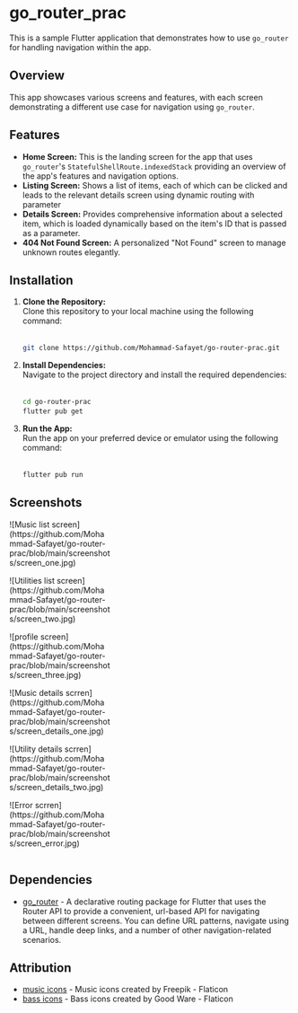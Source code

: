# go_router_prac

This is a sample Flutter application that demonstrates how to use `go_router` for handling navigation within the app.

## Overview

This app showcases various screens and features, with each screen demonstrating a different use case for navigation using `go_router`.

## Features

- **Home Screen:** This is the landing screen for the app that uses `go_router`'s `StatefulShellRoute.indexedStack` providing an overview of the app's features and navigation options.
- **Listing Screen:** Shows a list of items, each of which can be clicked and leads to the relevant details screen using dynamic routing with parameter
- **Details Screen:** Provides comprehensive information about a selected item, which is loaded dynamically based on the item's ID that is passed as a parameter.
- **404 Not Found Screen:** A personalized "Not Found" screen to manage unknown routes elegantly.

## Installation
1. **Clone the Repository:** <br />Clone this repository to your local machine using the following command:<br /><br />
    ```bash
    git clone https://github.com/Mohammad-Safayet/go-router-prac.git
    ```
2. **Install Dependencies:**<br />Navigate to the project directory and install the required dependencies:<br /><br />
    ```bash
    cd go-router-prac
    flutter pub get
    ```
3. **Run the App:**<br />Run the app on your preferred device or emulator using the following command:<br /><br />
    ```bash
    flutter pub run
    ```

## Screenshots

<div style="width: 180px; height: 100px;">
    ![Music list screen](https://github.com/Mohammad-Safayet/go-router-prac/blob/main/screenshots/screen_one.jpg)
</div>
<div style="width: 180px; height: 100px;">
    ![Utilities list screen](https://github.com/Mohammad-Safayet/go-router-prac/blob/main/screenshots/screen_two.jpg)
</div>
<div style="width: 180px; height: 100px;">
    ![profile screen](https://github.com/Mohammad-Safayet/go-router-prac/blob/main/screenshots/screen_three.jpg)
</div>
<div style="width: 180px; height: 100px;">
    ![Music details scrren](https://github.com/Mohammad-Safayet/go-router-prac/blob/main/screenshots/screen_details_one.jpg)
</div>
<div style="width: 180px; height: 100px;">
    ![Utility details scrren](https://github.com/Mohammad-Safayet/go-router-prac/blob/main/screenshots/screen_details_two.jpg)
</div>
<div style="width: 180px; height: 100px;">
    ![Error scrren](https://github.com/Mohammad-Safayet/go-router-prac/blob/main/screenshots/screen_error.jpg)
</div>


## Dependencies

- [go_router](https://pub.dev/packages/go_router) - A declarative routing package for Flutter that uses the Router API to provide a convenient, url-based API for navigating between different screens. You can define URL patterns, navigate using a URL, handle deep links, and a number of other navigation-related scenarios.

## Attribution
- [music icons](https://www.flaticon.com/free-icons/music) - Music icons created by Freepik - Flaticon
- [bass icons](https://www.flaticon.com/free-icons/bass) - Bass icons created by Good Ware - Flaticon
